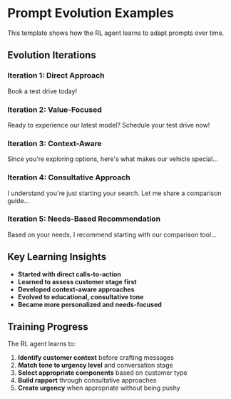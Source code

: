 # Prompt Evolution Examples

This template shows how the RL agent learns to adapt prompts over time.

## Evolution Iterations

### Iteration 1: Direct Approach
Book a test drive today!

### Iteration 2: Value-Focused
Ready to experience our latest model? Schedule your test drive now!

### Iteration 3: Context-Aware
Since you're exploring options, here's what makes our vehicle special...

### Iteration 4: Consultative Approach
I understand you're just starting your search. Let me share a comparison guide...

### Iteration 5: Needs-Based Recommendation
Based on your needs, I recommend starting with our comparison tool...

## Key Learning Insights

- **Started with direct calls-to-action**
- **Learned to assess customer stage first**
- **Developed context-aware approaches**
- **Evolved to educational, consultative tone**
- **Became more personalized and needs-focused**

## Training Progress

The RL agent learns to:
1. **Identify customer context** before crafting messages
2. **Match tone to urgency level** and conversation stage
3. **Select appropriate components** based on customer type
4. **Build rapport** through consultative approaches
5. **Create urgency** when appropriate without being pushy
